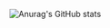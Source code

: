 ![Anurag's GitHub stats](https://github-readme-stats.vercel.app/api?username=patrickfc17&show_icons=true&theme=tokyonight)
